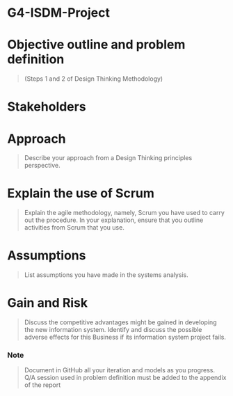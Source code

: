 # G4-ISDM-Project

# Objective outline and problem definition
> (Steps 1 and 2 of Design Thinking Methodology)

# Stakeholders

# Approach
> Describe your approach from a Design Thinking principles perspective.

# Explain the use of Scrum
> Explain the agile methodology, namely, Scrum you have used to carry out the procedure. In
your explanation, ensure that you outline activities from Scrum that you use.

# Assumptions
> List assumptions you have made in the systems analysis.

# Gain and Risk
> Discuss the competitive advantages might be gained in developing the new information
system. Identify and discuss the possible adverse effects for this Business if its information
system project fails.

### Note
> Document in GitHub all your iteration and models as you progress.
> Q/A session used in problem definition must be added to the appendix of the report